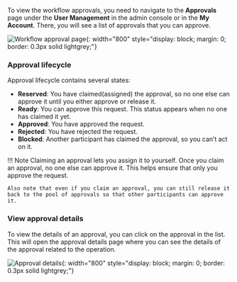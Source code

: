 To view the workflow approvals, you need to navigate to the **Approvals** page under the **User Management** in the admin console or in the **My Account**. There, you will see a list of approvals that you can approve.

![Workflow approval page]({{base_path}}/assets/img/guides/workflows/workflow-approvals.png){: width="800" style="display: block; margin: 0; border: 0.3px solid lightgrey;"}

### Approval lifecycle

Approval lifecycle contains several states:

- **Reserved**: You have claimed(assigned) the approval, so no one else can approve it until you either approve or release it.
- **Ready**: You can approve this request. This status appears when no one has claimed it yet.
- **Approved**: You have approved the request.
- **Rejected**: You have rejected the request.
- **Blocked**: Another participant has claimed the approval, so you can’t act on it.

!!! Note
    Claiming an approval lets you assign it to yourself. Once you claim an approval, no one else can approve it. This helps ensure that only you approve the request.

    Also note that even if you claim an approval, you can still release it back to the pool of approvals so that other participants can approve it.

### View approval details

To view the details of an approval, you can click on the approval in the list. This will open the approval details page where you can see the details of the approval related to the operation.

![Approval details]({{base_path}}/assets/img/guides/workflows/approval-details.png){: width="800" style="display: block; margin: 0; border: 0.3px solid lightgrey;"}
